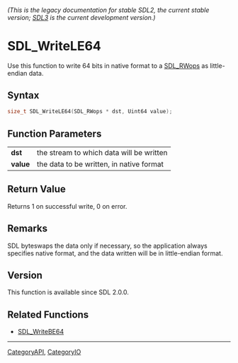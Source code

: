 ###### (This is the legacy documentation for stable SDL2, the current stable version; [SDL3](https://wiki.libsdl.org/SDL3/) is the current development version.)
# SDL_WriteLE64

Use this function to write 64 bits in native format to a [SDL_RWops](SDL_RWops) as little-endian data.

## Syntax

```c
size_t SDL_WriteLE64(SDL_RWops * dst, Uint64 value);

```

## Function Parameters

|               |                                          |
| ------------- | ---------------------------------------- |
| **dst**       | the stream to which data will be written |
| **value**     | the data to be written, in native format |

## Return Value

Returns 1 on successful write, 0 on error.

## Remarks

SDL byteswaps the data only if necessary, so the application always
specifies native format, and the data written will be in little-endian
format.

## Version

This function is available since SDL 2.0.0.

## Related Functions

* [SDL_WriteBE64](SDL_WriteBE64)

----
[CategoryAPI](CategoryAPI), [CategoryIO](CategoryIO)


